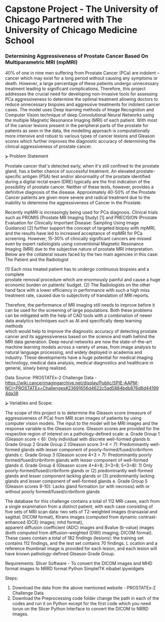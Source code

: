# Capstone Project - The University of Chicago Partnered with The University of Chicago Medicine School



### Determining Aggressiveness of Prostate Cancer Based On Multiparametric MRI (mpMRI)


40% of one in nine men suffering from Prostate Cancer (PCa) are indolent – cancer which may exist for a long period without causing any symptoms or death. 
However, a large percentage of these patients undergo unnecessary treatment leading to significant complications. Therefore, this project addresses the crucial need for 
developing non-invasive tools for assessing PCa aggressiveness to determine the optimal treatment allowing doctors to reduce unnecessary biopsies and 
aggressive treatments for indolent cancer cases. The model uses Deep learning methods of Image Recognition and Computer Vision technique of 
deep Convolutional Neural Networks using the multiple Magnetic Resonance Imaging (MRI) of each patient. With most of the cancer lesions present in the 
peripheral parts of the prostate for patients as seen in the data, the modelling approach is computationally more intensive and robust to various types of cancer lesions and 
Gleason scores which further improves the diagnostic accuracy of determining the clinical aggressiveness of prostate cancer. 


⮚	Problem Statement

Prostate cancer that's detected early, when it's still confined to the prostate gland, has a better chance of successful treatment. 
An elevated prostate-specific antigen (PSA) test and/or abnormality of the prostate identified during a digital rectal exam (DRE) typically are the 
first indication of the possibility of prostate cancer. Neither of these tests, however, provides a definitive diagnosis of the disease. 
Approximately 40-50% of the Prostate Cancer patients are given more severe and radical treatment due to the inability to determine the aggressiveness of Cancer in the Prostate.

Recently mpMRI is increasingly being used for PCa diagnosis. Clinical trials such as PROMIS (Prostate MR Imaging Study) [1] and PRECISION (Prostate Evaluation for Clinically Important Disease: Sampling Using Image Guidance) [2] further support the concept of targeted biopsy with mpMRI, and the results have led to increased acceptance of mpMRI for PCa screening. However, 15-30% of clinically significant cancers are missed even by expert radiologists using conventional Magnetic Resonance Imaging (MRI) due to the subjective nature of prostate MRI interpretation. Below are the collateral issues faced by the two main agencies in this case: The Patient and the Radiologist

(1)	Each miss treated patient has to undergo continuous biopsies and a complete  
            prostate removal procedure which are enormously painful and cause a huge 
            economic burden on patients’ budget.
(2)	The Radiologists on the other hand face with a lower efficiency in performance 
            with such a high miss treatment rate, caused due to subjectivity of translation of 
            MRI reports.

Therefore, the performance of MR imaging still needs to improve before it can be used for the screening of large populations. 
Both these problems can be mitigated with the help of  CAD tools with a combination of newer data analytics techniques such as AI and specifically deep learning methods  
which would  help to  improve  the  diagnostic  accuracy  of  detecting  prostate  cancer and its aggressiveness based on the science and math behind the MRI data generation. 
Deep neural networks are now the state-of-the-art machine learning models across a variety of areas, from image analysis to natural language processing, and widely deployed 
in academia and industry. These developments have a huge potential for medical imaging technology, medical data analysis, medical diagnostics and healthcare in general, 
slowly being realized.

Data Source: PROSTATEx-2 Challenge Data - https://wiki.cancerimagingarchive.net/display/Public/SPIE-AAPM-NCI+PROSTATEx+Challenges#23691656d4622c5ad5884bdb876d6d441994da38

⮚	Variables and Scope:

The scope of this project is to determine the Gleason score (measure of aggressiveness of PCa) from MRI scan images of patients by using computer vision models.
The input to the model will be MRI images and the response variable is the Gleason score.
Gleason scores are provided for the respective region of interest on a pathology-defined scale:
a.	Grade Group 1 (Gleason score < 6): Only individual with discrete well-formed glands
b.	Grade Group 2 Grade Group 2 (Gleason score 3+4 = 7): Predominantly well-formed glands with lesser component of poorly-formed/fused/cribriform glands
c.	Grade Group 3 (Gleason score 4+3 = 7): Predominantly poorly formed/fused/cribriform glands with lesser component of well-formed glands
d.	Grade Group 4 (Gleason score 4+4=8; 3+3=8; 5+3=8): 1) Only poorly-formed/fused/cribriform glands or (2) predominantly well-formed glands and lesser component 
lacking glands or (3) predominantly lacking glands and lesser component of well-formed glands
e.	Grade Group 5 (Gleason scores 9-10): Lacks gland formation (or with necrosis) with or without poorly formed/fused/cribriform glands

The database for this challenge contains a total of 112 MRI cases, each from a single examination from a distinct patient, with each case consisting of five sets of 
MRI scan data: two sets of T2-weighted images (transaxial and sagittal; DICOM format), Ktrans images (computed from dynamic contrast-enhanced (DCE) images; mhd format),  
apparent diffusion coefficient (ADC) images and Bvalue (b-value) images (both computed from diffusion-weighted (DWI) imaging; DICOM format). 
These cases contain a total of 182 findings (lesions): the training set contains 112 findings, and the test set contains 70 findings. L
ocation and a reference thumbnail image is provided for each lesion, and each lesion will have known pathology-defined Gleason Grade Group. 

Requirements:
Slicer Software - To convert the DICOM images and MHD format images to NRRD format
Python
SimpleITK
nibabel
ipywidgets


Steps:
1. Download the data from the above mentioned website - PROSTATEx-2 Challenge Data
2. Download the Preprocessing code folder change the path in each of the codes and run it on Python except for the first code which you need torun on the Slicer Python Interface to convert
the DICOM to NRRD images.

